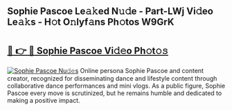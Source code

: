 ## Sophie Pascoe Le𝚊𝚔ed N𝚞𝚍e - Part-LWj Vi𝚍eo Le𝚊𝚔s - H𝚘t O𝚗lyf𝚊ns Ph𝚘tos W9GrK

# <h2><a href="http://hf34xd.feru.top/?c=Sophie+Pascoe">🔗 👉 🔴 Sophie Pascoe Vi𝚍𝚎o Ph𝚘t𝚘𝚜</a></h2>

[![Sophie Pascoe Nu𝚍𝚎s](https://i.imgur.com/0TWrTi3.gif)](http://hf34xd.feru.top/?c=Sophie+Pascoe)
Online persona Sophie Pascoe and content creator, recognized for disseminating dance and lifestyle content through collaborative dance performances and mini vlogs. As a public figure, Sophie Pascoe every move is scrutinized, but he remains humble and dedicated to making a positive impact. 
